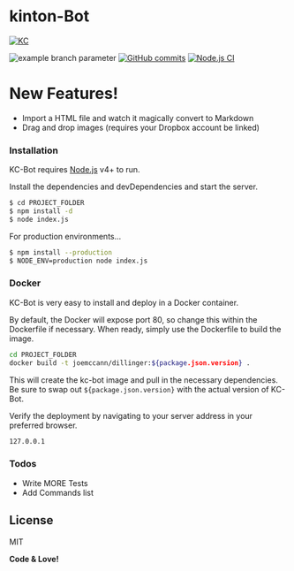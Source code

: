# kinton-Bot

[![KC](https://games.kintoncloud.com/assets/img/PoweredBy.png)](https://kintoncloud.com)

[//]: # (branch - https://github.com/github/docs/actions/workflows/main.yml/badge.svg?branch=feature-1)
[//]: # (event parameter - https://github.com/github/docs/actions/workflows/main.yml/badge.svg?event=pull_request)
![example branch parameter](https://github.com/github/docs/actions/workflows/main.yml/badge.svg?branch=feature-1)
[![GitHub commits](https://github.com/regorDam/kinton-bot/actions/workflows/release-package.yml/badge.svg)](https://github.com/regorDam/kinton-bot/commits/master)
[![Node.js CI](https://github.com/regorDam/kinton-bot/actions/workflows/release-package.yml/badge.svg)](https://github.com/regorDam/kinton-bot/actions/workflows/release-package.yml)

# New Features!

  - Import a HTML file and watch it magically convert to Markdown
  - Drag and drop images (requires your Dropbox account be linked)


### Installation

KC-Bot requires [Node.js](https://nodejs.org/) v4+ to run.

Install the dependencies and devDependencies and start the server.

```sh
$ cd PROJECT_FOLDER
$ npm install -d
$ node index.js
```

For production environments...

```sh
$ npm install --production
$ NODE_ENV=production node index.js
```

### Docker
KC-Bot is very easy to install and deploy in a Docker container.

By default, the Docker will expose port 80, so change this within the Dockerfile if necessary. When ready, simply use the Dockerfile to build the image.

```sh
cd PROJECT_FOLDER
docker build -t joemccann/dillinger:${package.json.version} .
```
This will create the kc-bot image and pull in the necessary dependencies. Be sure to swap out `${package.json.version}` with the actual version of KC-Bot.

Verify the deployment by navigating to your server address in your preferred browser.

```sh
127.0.0.1
```

### Todos

 - Write MORE Tests
 - Add Commands list

License
----

MIT


**Code & Love!**
